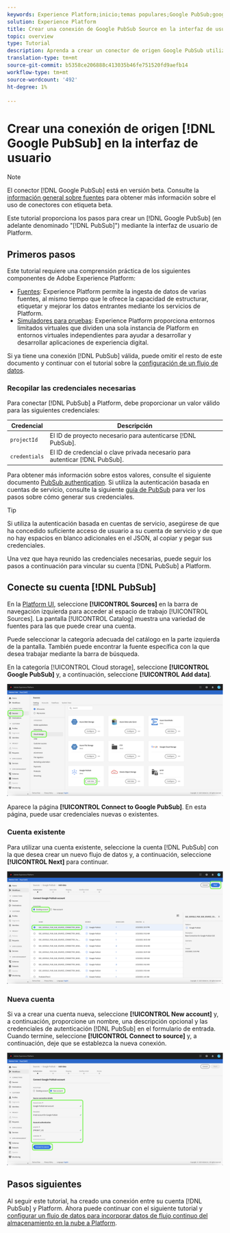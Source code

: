 ```yaml
---
keywords: Experience Platform;inicio;temas populares;Google PubSub;google pubsub
solution: Experience Platform
title: Crear una conexión de Google PubSub Source en la interfaz de usuario
topic: overview
type: Tutorial
description: Aprenda a crear un conector de origen Google PubSub utilizando la interfaz de usuario de Platform.
translation-type: tm+mt
source-git-commit: b5358ce206888c413035b46fe751520fd9aefb14
workflow-type: tm+mt
source-wordcount: '492'
ht-degree: 1%

---
```



# Crear una conexión de origen [!DNL Google PubSub] en la interfaz de usuario

>[!NOTE]
>
> El conector [!DNL Google PubSub] está en versión beta. Consulte la [información general sobre fuentes](../../../../home.md#terms-and-conditions) para obtener más información sobre el uso de conectores con etiqueta beta.

Este tutorial proporciona los pasos para crear un [!DNL Google PubSub] (en adelante denominado &quot;[!DNL PubSub]&quot;) mediante la interfaz de usuario de Platform.

## Primeros pasos

Este tutorial requiere una comprensión práctica de los siguientes componentes de Adobe Experience Platform:

* [Fuentes](../../../../home.md): Experience Platform permite la ingesta de datos de varias fuentes, al mismo tiempo que le ofrece la capacidad de estructurar, etiquetar y mejorar los datos entrantes mediante los servicios de Platform.
* [Simuladores para pruebas](../../../../../sandboxes/home.md): Experience Platform proporciona entornos limitados virtuales que dividen una sola instancia de Platform en entornos virtuales independientes para ayudar a desarrollar y desarrollar aplicaciones de experiencia digital.

Si ya tiene una conexión [!DNL PubSub] válida, puede omitir el resto de este documento y continuar con el tutorial sobre la [configuración de un flujo de datos](../../dataflow/batch/cloud-storage.md).

### Recopilar las credenciales necesarias

Para conectar [!DNL PubSub] a Platform, debe proporcionar un valor válido para las siguientes credenciales:

| Credencial | Descripción |
| ---------- | ----------- |
| `projectId` | El ID de proyecto necesario para autenticarse [!DNL PubSub]. |
| `credentials` | El ID de credencial o clave privada necesario para autenticar [!DNL PubSub]. |

Para obtener más información sobre estos valores, consulte el siguiente documento [PubSub authentication](https://cloud.google.com/pubsub/docs/authentication). Si utiliza la autenticación basada en cuentas de servicio, consulte la siguiente [guía de PubSub](https://cloud.google.com/docs/authentication/production#create_service_account) para ver los pasos sobre cómo generar sus credenciales.

>[!TIP]
>
>Si utiliza la autenticación basada en cuentas de servicio, asegúrese de que ha concedido suficiente acceso de usuario a su cuenta de servicio y de que no hay espacios en blanco adicionales en el JSON, al copiar y pegar sus credenciales.

Una vez que haya reunido las credenciales necesarias, puede seguir los pasos a continuación para vincular su cuenta [!DNL PubSub] a Platform.

## Conecte su cuenta [!DNL PubSub]

En la [Platform UI](https://platform.adobe.com), seleccione **[!UICONTROL Sources]** en la barra de navegación izquierda para acceder al espacio de trabajo [!UICONTROL Sources]. La pantalla [!UICONTROL Catalog] muestra una variedad de fuentes para las que puede crear una cuenta.

Puede seleccionar la categoría adecuada del catálogo en la parte izquierda de la pantalla. También puede encontrar la fuente específica con la que desea trabajar mediante la barra de búsqueda.

En la categoría [!UICONTROL Cloud storage], seleccione **[!UICONTROL Google PubSub]** y, a continuación, seleccione **[!UICONTROL Add data]**.

![catálogo](../../../../images/tutorials/create/google-pubsub/catalog.png)

Aparece la página **[!UICONTROL Connect to Google PubSub]**. En esta página, puede usar credenciales nuevas o existentes.

### Cuenta existente

Para utilizar una cuenta existente, seleccione la cuenta [!DNL PubSub] con la que desea crear un nuevo flujo de datos y, a continuación, seleccione **[!UICONTROL Next]** para continuar.

![existente](../../../../images/tutorials/create/google-pubsub/existing.png)

### Nueva cuenta

Si va a crear una cuenta nueva, seleccione **[!UICONTROL New account]** y, a continuación, proporcione un nombre, una descripción opcional y las credenciales de autenticación [!DNL PubSub] en el formulario de entrada. Cuando termine, seleccione **[!UICONTROL Connect to source]** y, a continuación, deje que se establezca la nueva conexión.

![new](../../../../images/tutorials/create/google-pubsub/new.png)

## Pasos siguientes

Al seguir este tutorial, ha creado una conexión entre su cuenta [!DNL PubSub] y Platform. Ahora puede continuar con el siguiente tutorial y [configurar un flujo de datos para incorporar datos de flujo continuo del almacenamiento en la nube a Platform](../../dataflow/streaming/cloud-storage-streaming.md).
